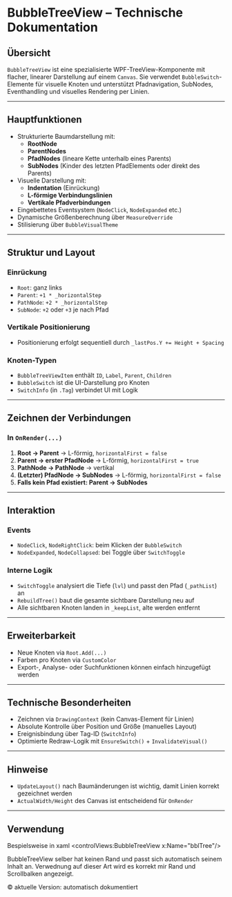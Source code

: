 # BubbleTreeView – Technische Dokumentation

## Übersicht

`BubbleTreeView` ist eine spezialisierte WPF-TreeView-Komponente mit flacher, linearer Darstellung auf einem `Canvas`. Sie verwendet `BubbleSwitch`-Elemente für visuelle Knoten und unterstützt Pfadnavigation, SubNodes, Eventhandling und visuelles Rendering per Linien.

---

## Hauptfunktionen

- Strukturierte Baumdarstellung mit:
  - **RootNode**
  - **ParentNodes**
  - **PfadNodes** (lineare Kette unterhalb eines Parents)
  - **SubNodes** (Kinder des letzten PfadElements oder direkt des Parents)
- Visuelle Darstellung mit:
  - **Indentation** (Einrückung)
  - **L-förmige Verbindungslinien**
  - **Vertikale Pfadverbindungen**
- Eingebettetes Eventsystem (`NodeClick`, `NodeExpanded` etc.)
- Dynamische Größenberechnung über `MeasureOverride`
- Stilisierung über `BubbleVisualTheme`

---

## Struktur und Layout

### Einrückung

- `Root`: ganz links
- `Parent`: `+1 * _horizontalStep`
- `PathNode`: `+2 * _horizontalStep`
- `SubNode`: `+2` oder `+3` je nach Pfad

### Vertikale Positionierung

- Positionierung erfolgt sequentiell durch `_lastPos.Y += Height + Spacing`

### Knoten-Typen

- `BubbleTreeViewItem` enthält `ID`, `Label`, `Parent`, `Children`
- `BubbleSwitch` ist die UI-Darstellung pro Knoten
- `SwitchInfo` (in `.Tag`) verbindet UI mit Logik

---

## Zeichnen der Verbindungen

### In `OnRender(...)`

1. **Root → Parent** → L-förmig, `horizontalFirst = false`
2. **Parent → erster PfadNode** → L-förmig, `horizontalFirst = true`
3. **PathNode → PathNode** → vertikal
4. **(Letzter) PfadNode → SubNodes** → L-förmig, `horizontalFirst = false`
5. **Falls kein Pfad existiert: Parent → SubNodes**

---

## Interaktion

### Events

- `NodeClick`, `NodeRightClick`: beim Klicken der `BubbleSwitch`
- `NodeExpanded`, `NodeCollapsed`: bei Toggle über `SwitchToggle`

### Interne Logik

- `SwitchToggle` analysiert die Tiefe (`lvl`) und passt den Pfad (`_pathList`) an
- `RebuildTree()` baut die gesamte sichtbare Darstellung neu auf
- Alle sichtbaren Knoten landen in `_keepList`, alte werden entfernt

---

## Erweiterbarkeit

- Neue Knoten via `Root.Add(...)`
- Farben pro Knoten via `CustomColor`
- Export-, Analyse- oder Suchfunktionen können einfach hinzugefügt werden

---

## Technische Besonderheiten

- Zeichnen via `DrawingContext` (kein Canvas-Element für Linien)
- Absolute Kontrolle über Position und Größe (manuelles Layout)
- Ereignisbindung über Tag-ID (`SwitchInfo`)
- Optimierte Redraw-Logik mit `EnsureSwitch()` + `InvalidateVisual()`

---

## Hinweise

- `UpdateLayout()` nach Baumänderungen ist wichtig, damit Linien korrekt gezeichnet werden
- `ActualWidth/Height` des Canvas ist entscheidend für `OnRender`

---
## Verwendung
Bespielsweise in xaml
<Border Width="300" Height="300"
        Margin="2"
        BorderBrush="Gray" BorderThickness="1">
    <ScrollViewer >
        <controlViews:BubbleTreeView 
            x:Name="bblTree"/>
    </ScrollViewer>
</Border>

BubbleTreeView selber hat keinen Rand und passt sich automatisch seinem Inhalt an. Verwednung auf dieser Art wird es korrekt mir Rand und Scrollbalken angezeigt.

© aktuelle Version: automatisch dokumentiert